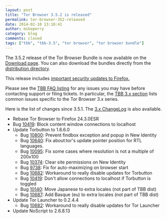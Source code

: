 ```yaml
---
layout: post
title: "Tor Browser 3.5.2 is released"
permalink: tor-browser-352-released
date: 2014-02-10 13:10:41
author: mikeperry
category: blog
comments: closed
tags: ["tbb", "tbb-3.5", "tor browser", "tor browser bundle"]
---
```


The 3.5.2 release of the Tor Browser Bundle is now available on the [Download page](https://www.torproject.org/download/download-easy.html). You can also download the bundles directly from the [distribution directory](https://www.torproject.org/dist/torbrowser/3.5.2/).

This release includes [important security updates to Firefox.](https://www.mozilla.org/security/known-vulnerabilities/firefoxESR.html#firefox24.3)

Please see the [TBB FAQ listing](https://www.torproject.org/docs/faq.html.en#TBBGeneral) for any issues you may have before contacting support or filing tickets. In particular, the [TBB 3.x section](https://www.torproject.org/docs/faq.html.en#TBB3.x) lists common issues specific to the Tor Browser 3.x series.

Here is the list of changes since 3.5.1. The [3.x ChangeLog](https://gitweb.torproject.org/builders/tor-browser-bundle.git/blob/refs/heads/master:/Bundle-Data/Docs/ChangeLog.txt) is also available.

-   Rebase Tor Browser to Firefox 24.3.0ESR
-   Bug [10419](https://bugs.torproject.org/10419): Block content window connections to localhost
-   Update Torbutton to 1.6.6.0
    -   Bug [10800](https://bugs.torproject.org/10800): Prevent findbox exception and popup in New Identity
    -   Bug [10640](https://bugs.torproject.org/10640): Fix about:tor's update pointer position for RTL languages.
    -   Bug [10095](https://bugs.torproject.org/10095): Fix some cases where resolution is not a multiple of 200x100
    -   Bug [10374](https://bugs.torproject.org/10374): Clear site permissions on New Identity
    -   Bug [9738](https://bugs.torproject.org/9738): Fix for auto-maximizing on browser start
    -   Bug [10682](https://bugs.torproject.org/10682): Workaround to really disable updates for Torbutton
    -   Bug [10419](https://bugs.torproject.org/10419): Don't allow connections to localhost if Torbutton is toggled
    -   Bug [10140](https://bugs.torproject.org/10140): Move Japanese to extra locales (not part of TBB dist)
    -   Bug [10687](https://bugs.torproject.org/10687): Add Basque (eu) to extra locales (not part of TBB dist)
-   Update Tor Launcher to 0.2.4.4
    -   Bug [10682](https://bugs.torproject.org/10682): Workaround to really disable updates for Tor Launcher
-   Update NoScript to 2.6.8.13

